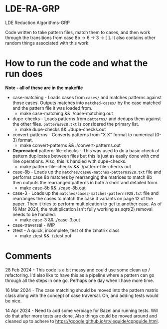 # LDE-RA-GRP
LDE Reduction Algorithms-GRP

Code written to take pattern files, match them to cases, and then work through the transitions from case 8b -> 6 -> 3 -> [ ].  It also contains other random things associated with this work.

# How to run the code and what the run does
**Note - all of these are in the makefile**
* case-matching - Loads cases from ```cases/``` and matches patterns against those cases.  Outputs matches into ```matched-cases/``` by the case matched and the pattern file it was loaded from.
  * make case-matching && ./case-matching.out
* dupe-checks - Loads patterns from ```patterns/``` and dedups them against the other files.  ```patterns928.txt``` is considered the primary list.
  * make dupe-checks && ./dupe-checks.out
* convert-patterns - Converts patterns from "X X" format to numerical (0-3) format.
  * make convert-patterns && ./convert-patterns.out
* **Deprecated** pattern-file-checks - This was used to do a basic check of pattern duplicates between files but this is just as easily done with cmd line operations.  Also, this is handled with dupe-checks.  
  * make pattern-file-checks && ./pattern-file-checks.out
* case-8b - Loads up the ```matches/case8-matches-patterns928.txt``` file and performs case 8b matches by rearranging the matrices to match 8b then outputs the rearranged patterns in both a short and detailed form.
  * make case-8b && ./case-8b.out
* case-3 - Loads up the ```matches/case3-matches-patterns928.txt``` file and rearranges the cases to match the case 3 variants on page 12 of the paper.  Then it tries to perform multiplcation to get to another case.  As of 16 Mar 2024, the multiplication isn't fully working as sqrt(2) removal needs to be handled.
  * make case-3 && ./case-3.out
* case-traversal - WIP
* ztest - A quick, incomplete, test of the zmatrix class
  * make ztest && ./ztest.out

# Comments
28 Feb 2024 - This code is a bit messy and could use some clean up / refactoring.  I'd also like to have this as a pipeline where a pattern can go through all the steps in one go.  Perhaps one day when I have more time.

16 Mar 2024 - The case matching should be moved into the pattern matrix class along with the concept of case traversal.  Oh, and adding tests would be nice.

14 Apr 2024 - Need to add some verbiage for Bazel and running tests.  Will do that after more tests are done.  Also things could be moved around and cleaned up to adhere to https://google.github.io/styleguide/cppguide.html.
